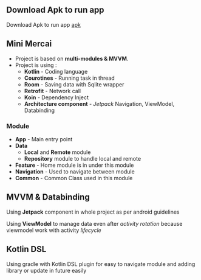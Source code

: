 ## Download Apk to run app
Download Apk to run app [apk](https://github.com/m-rec/78671fc42fea6397d093df7505a405a758b4a837/blob/master/mini-mercai.apk)

## Mini Mercai 
- Project is based on **multi-modules & MVVM**.
- Project is using : 
  - **Kotlin** - Coding language
  - **Courotines** - Running task in thread
  - **Room** - Saving data with Sqlite wrapper
  - **Retrofit** - Network call
  - **Koin** - Dependency Inject
  - **Architecture component** - *Jetpack* Navigation, ViewModel, Databinding

### Module

* **App** - Main entry point
* **Data**
  * **Local** and **Remote** module 
  * **Repository** module to handle local and remote
* **Feature** - Home module is in under this module
* **Navigation** - Used to navigate between module
* **Common** -  Common Class used in this module



## MVVM & Databinding 

Using **Jetpack** component in whole project as per android guidelines

Using **ViewModel** to manage data even after *activity rotation* because viewmodel work with activity *lifecycle*



## Kotlin DSL

Using gradle with Kotlin DSL plugin for easy to navigate module and adding library or update in future easily
